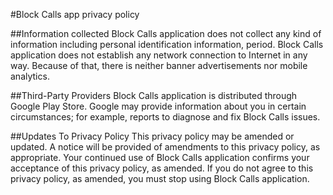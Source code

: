 #Block Calls app privacy policy

##Information collected
Block Calls application does not collect any kind of information including personal identification information, period.
Block Calls application does not establish any network connection to Internet in any way. Because of that, there is neither banner advertisements nor mobile analytics.

##Third-Party Providers
Block Calls application is distributed through Google Play Store. Google may provide information about you in certain circumstances; for example, reports to diagnose and fix Block Calls issues.

##Updates To Privacy Policy
This privacy policy may be amended or updated. A notice will be provided of amendments to this privacy policy, as appropriate. Your continued use of Block Calls application confirms your acceptance of this privacy policy, as amended. If you do not agree to this privacy policy, as amended, you must stop using Block Calls application.
